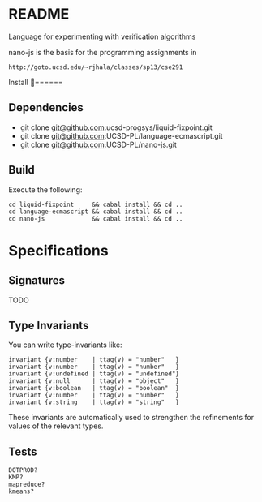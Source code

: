 README
=======

Language for experimenting with verification algorithms

nano-js is the basis for the programming assignments in 

    http://goto.ucsd.edu/~rjhala/classes/sp13/cse291


Install
======

Dependencies
------------

* git clone git@github.com:ucsd-progsys/liquid-fixpoint.git 
* git clone git@github.com:UCSD-PL/language-ecmascript.git
* git clone git@github.com:UCSD-PL/nano-js.git

Build
-----

Execute the following:

    cd liquid-fixpoint     && cabal install && cd ..
    cd language-ecmascript && cabal install && cd ..
    cd nano-js             && cabal install && cd ..

Specifications
==============



Signatures
----------

TODO


Type Invariants
---------------

You can write type-invariants like:

    invariant {v:number    | ttag(v) = "number"   }
    invariant {v:number    | ttag(v) = "number"   }
    invariant {v:undefined | ttag(v) = "undefined"}
    invariant {v:null      | ttag(v) = "object"   }
    invariant {v:boolean   | ttag(v) = "boolean"  }  
    invariant {v:number    | ttag(v) = "number"   } 
    invariant {v:string    | ttag(v) = "string"   } 

These invariants are automatically used to strengthen the refinements
for values of the relevant types.



Tests
-----

    DOTPROD?
    KMP?
    mapreduce?
    kmeans?

